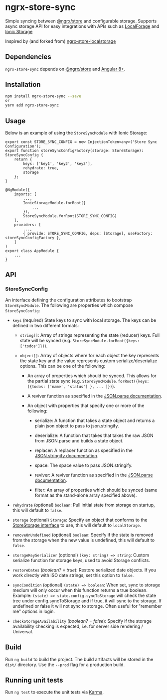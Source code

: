 # ngrx-store-sync
Simple syncing between [@ngrx/store](https://github.com/ngrx/store) and configurable storage.  Supports async storage API for easy integrations with APIs 
such as [LocalForage](https://github.com/localForage/localForage) and [Ionic Storage](https://ionicframework.com/docs/building/storage)

Inspired by (and forked from) [ngrx-store-localstorage](https://github.com/btroncone/ngrx-store-localstorage)

## Dependencies
`ngrx-store-sync` depends on [@ngrx/store](https://github.com/ngrx/store) and [Angular 8+](https://github.com/angular/angular).

## Installation
```bash
npm install ngrx-store-sync --save
or 
yarn add ngrx-store-sync
```

## Usage
Below is an example of using the `StoreSyncModule` with Ionic Storage:
```
export const STORE_SYNC_CONFIG = new InjectionToken<any>('Store Sync Configuration');
export function storeSyncConfigFactory(storage: StoreStorage): StoreSyncConfig {
    return {
        keys: ['key1', 'key2', 'key3'],
        rehydrate: true,
        storage
    };
}

@NgModule({
    imports: [
        ...,
        IonicStorageModule.forRoot({
            ...
        }),
        StoreSyncModule.forRoot(STORE_SYNC_CONFIG)
    ],
    providers: [
        ...,
        { provide: STORE_SYNC_CONFIG, deps: [Storage], useFactory: storeSyncConfigFactory },
    ]
)
export class AppModule {
    ...
}
```

## API

### **StoreSyncConfig**
An interface defining the configuration attributes to bootstrap `StoreSyncModule`. The following are properties which compose `StoreSyncConfig`:
* `keys` (required) State keys to sync with local storage. The keys can be defined in two different formats:
    * `string[]`: Array of strings representing the state (reducer) keys. Full state will be synced (e.g. `StoreSyncModule.forRoot({keys: ['todos']})`).

    * `object[]`: Array of objects where for each object the key represents the state key and the value represents custom serialize/deserialize options. This can be one of the following:

        * An array of properties which should be synced. This allows for the partial state sync (e.g. `StoreSyncModule.forRoot({keys: [{todos: ['name', 'status'] }, ... ]})`).

        * A reviver function as specified in the [JSON.parse documentation](https://developer.mozilla.org/en-US/docs/Web/JavaScript/Reference/Global_Objects/JSON/parse).

        * An object with properties that specify one or more of the following:

            * serialize: A function that takes a state object and returns a plain json object to pass to json.stringify.

            * deserialize: A function that takes that takes the raw JSON from JSON.parse and builds a state object.

            * replacer: A replacer function as specified in the [JSON.stringify documentation](https://developer.mozilla.org/en-US/docs/Web/JavaScript/Reference/Global_Objects/JSON/stringify).

            * space: The space value to pass JSON.stringify.

            * reviver: A reviver function as specified in the [JSON.parse documentation](https://developer.mozilla.org/en-US/docs/Web/JavaScript/Reference/Global_Objects/JSON/parse).

            * filter: An array of properties which should be synced (same format as the stand-alone array specified above).

* `rehydrate` (optional) `boolean`: Pull initial state from storage on startup, this will default to `false`.
* `storage` (optional) `Storage`: Specify an object that conforms to the [StoreStorage interface](https://github.com/cmdickson/ngrx-store-sync/blob/master/projects/ngrx-store-sync/src/lib/sync.module.ts#L7) to use, this will default to `localStorage`.
* `removeOnUndefined` (optional) `boolean`: Specify if the state is removed from the storage when the new value is undefined, this will default to `false`.
* `storageKeySerializer` (optional) `(key: string) => string`: Сustom serialize function for storage keys, used to avoid Storage conflicts. 
* `restoreDates` \(*boolean? = true*): Restore serialized date objects. If you work directly with ISO date strings, set this option to `false`.
* `syncCondition` (optional) `(state) => boolean`: When set, sync to storage medium will only occur when this function returns a true boolean. Example: `(state) => state.config.syncToStorage` will check the state tree under config.syncToStorage and if true, it will sync to the storage. If undefined or false it will not sync to storage. Often useful for "remember me" options in login.
* `checkStorageAvailability` \(*boolean? = false*): Specify if the storage availability checking is expected, i.e. for server side rendering / Universal.

## Build

Run `ng build` to build the project. The build artifacts will be stored in the `dist/` directory. Use the `--prod` flag for a production build.

## Running unit tests

Run `ng test` to execute the unit tests via [Karma](https://karma-runner.github.io).
